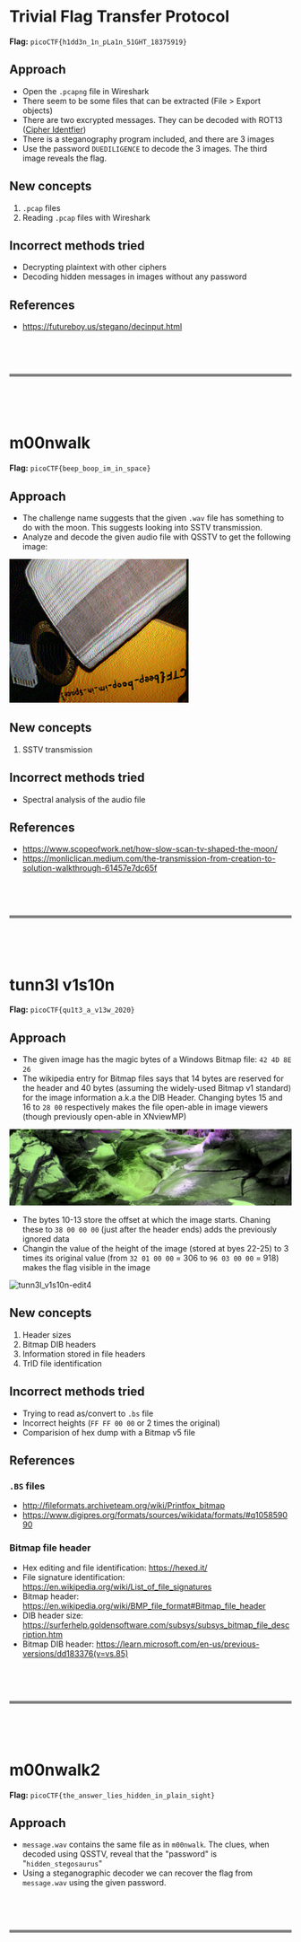 # Trivial Flag Transfer Protocol

**Flag:** `picoCTF{h1dd3n_1n_pLa1n_51GHT_18375919}`

## Approach

- Open the `.pcapng` file in Wireshark
- There seem to be some files that can be extracted (File > Export objects)
- There are two excrypted messages. They can be decoded with ROT13 ([Cipher Identfier](https://www.dcode.fr/cipher-identifier))
- There is a steganography program included, and there are 3 images
- Use the password `DUEDILIGENCE` to decode the 3 images. The third image reveals the flag.

## New concepts

1. `.pcap` files
2. Reading `.pcap` files with Wireshark

## Incorrect methods tried

- Decrypting plaintext with other ciphers
- Decoding hidden messages in images without any password

## References

- https://futureboy.us/stegano/decinput.html

&nbsp;

&nbsp;

<hr style="border:2px solid gray; background-color: gray">
&nbsp;

&nbsp;

# m00nwalk

**Flag:** `picoCTF{beep_boop_im_in_space}`

## Approach

- The challenge name suggests that the given `.wav` file has something to do with the moon. This suggests looking into SSTV transmission.
- Analyze and decode the given audio file with QSSTV to get the following image:

![m00nwalk flag](images/Forensics/m00nwalk/m00nwalk.png)

## New concepts

1. SSTV transmission

## Incorrect methods tried

- Spectral analysis of the audio file

## References

- https://www.scopeofwork.net/how-slow-scan-tv-shaped-the-moon/
- https://monliclican.medium.com/the-transmission-from-creation-to-solution-walkthrough-61457e7dc65f

&nbsp;

&nbsp;

<hr style="border:2px solid gray; background-color: gray">
&nbsp;

&nbsp;

# tunn3l v1s10n

**Flag:** `picoCTF{qu1t3_a_v13w_2020}`

## Approach

- The given image has the magic bytes of a Windows Bitmap file: `42 4D 8E 26`
- The wikipedia entry for Bitmap files says that 14 bytes are reserved for the header and 40 bytes (assuming the widely-used Bitmap v1 standard) for the image information a.k.a the DIB Header. Changing bytes 15 and 16 to `28 00` respectively makes the file open-able in image viewers (though previously open-able in XNviewMP)

![tunn3l_v1s10n-edit1](images/Forensics/tunn3l%20v1s10n/tunn3l_v1s10n-edit1)
- The bytes 10-13 store the offset at which the image starts. Chaning these to `38 00 00 00` (just after the header ends) adds the previously ignored data
- Changin the value of the height of the image (stored at byes 22-25) to 3 times its original value (from `32 01 00 00` = 306 to `96 03 00 00` = 918) makes the flag visible in the image

![tunn3l_v1s10n-edit4](images/Forensics/tunn3l%20v1s10n/tunn3l_v1s10n-edit4)

## New concepts

1. Header sizes
2. Bitmap DIB headers
3. Information stored in file headers
4. TrID file identification

## Incorrect methods tried

- Trying to read as/convert to `.bs` file
- Incorrect heights (`FF FF 00 00` or 2 times the original)
- Comparision of hex dump with a Bitmap v5 file

## References

### `.BS` files
- http://fileformats.archiveteam.org/wiki/Printfox_bitmap
- https://www.digipres.org/formats/sources/wikidata/formats/#q105859090
### Bitmap file header
- Hex editing and file identification: https://hexed.it/
- File signature identification: https://en.wikipedia.org/wiki/List_of_file_signatures
- Bitmap header: https://en.wikipedia.org/wiki/BMP_file_format#Bitmap_file_header
- DIB header size: https://surferhelp.goldensoftware.com/subsys/subsys_bitmap_file_description.htm
- Bitmap DIB header: https://learn.microsoft.com/en-us/previous-versions/dd183376(v=vs.85)

&nbsp;

&nbsp;

<hr style="border:2px solid gray; background-color: gray">
&nbsp;

&nbsp;

# m00nwalk2

**Flag:** `picoCTF{the_answer_lies_hidden_in_plain_sight}`

## Approach

- `message.wav` contains the same file as in `m00nwalk`. The clues, when decoded using QSSTV, reveal that the "password" is "`hidden_stegosaurus`"
- Using a steganographic decoder we can recover the flag from `message.wav` using the given password.

&nbsp;

&nbsp;

<hr style="border:2px solid gray; background-color: gray">
&nbsp;

&nbsp;

